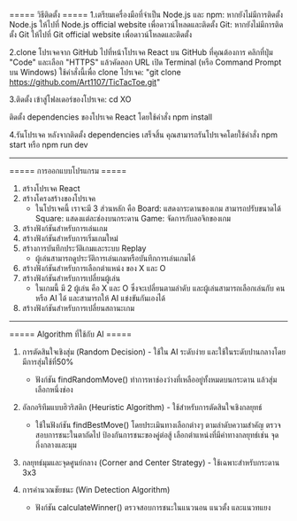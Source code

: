 ===== วิธีติดตั้ง =====
1.เตรียมเครื่องมือที่จำเป็น
Node.js และ npm: หากยังไม่มีการติดตั้ง Node.js ให้ไปที่ Node.js official website เพื่อดาวน์โหลดและติดตั้ง
Git: หากยังไม่มีการติดตั้ง Git ให้ไปที่ Git official website เพื่อดาวน์โหลดและติดตั้ง

2.clone โปรเจคจาก GitHub
ไปที่หน้าโปรเจค React บน GitHub ที่คุณต้องการ
คลิกที่ปุ่ม "Code" และเลือก "HTTPS" แล้วคัดลอก URL
เปิด Terminal (หรือ Command Prompt บน Windows)
ใช้คำสั่งนี้เพื่อ clone โปรเจค:
"git clone https://github.com/Art1107/TicTacToe.git"

3.ติดตั้ง
เข้าสู่โฟลเดอร์ของโปรเจค:
cd XO

ติดตั้ง dependencies ของโปรเจค React โดยใช้คำสั่ง
npm install

4.รันโปรเจค
หลังจากติดตั้ง dependencies เสร็จสิ้น คุณสามารถรันโปรเจคโดยใช้คำสั่ง
npm start หรือ npm run dev

-----------------------------------------------------------------------------------------------------

===== การออกแบบโปรแกรม =====
1. สร้างโปรเจค React
2. สร้างโครงสร้างของโปรเจค
     - ในโปรเจคนี้ เราจะมี 3 ส่วนหลัก คือ
        Board: แสดงกระดานของเกม สามารถปรับขนาดได้
        Square: แสดงแต่ละช่องบนกระดาน
        Game: จัดการกับลอจิกของเกม
3. สร้างฟังก์ชันสำหรับการเล่นเกม
4. สร้างฟังก์ชันสำหรับการเริ่มเกมใหม่
5. สร้างการบันทึกประวัติเกมและระบบ Replay 
     -  ผู้เล่นสามารถดูประวัติการเล่นเกมหรือบันทึกการเล่นเกมได้
6. สร้างฟังก์ชันสำหรับการเลือกตำแหน่ง ของ X และ O
7. สร้างฟังก์ชันสำหรับการเปลี่ยนผู้เล่น
     - ในเกมนี้ มี 2 ผู้เล่น คือ X และ O ซึ่งจะเปลี่ยนตามลำดับ และผู้เล่นสามารถเลือกเล่นกับ คน หรือ AI ได้ และสามารถให้ AI แข่งขันกันเองได้
8. สร้างฟังก์ชันสำหรับการเปลี่ยนสถานะเกม

-----------------------------------------------------------------------------------------------------

===== Algorithm ที่ใช้กับ AI =====
1. การตัดสินใจเชิงสุ่ม (Random Decision) - ใช้ใน AI ระดับง่าย และใช้ในระดับปานกลางโดยมีการสุ่มใช้ที่50% 
    - ฟังก์ชัน findRandomMove() ทำการหาช่องว่างที่เหลืออยู่ทั้งหมดบนกระดาน แล้วสุ่มเลือกหนึ่งช่อง

2. อัลกอริทึมแบบฮิวริสติก (Heuristic Algorithm) - ใช้สำหรับการตัดสินใจเชิงกลยุทธ์
    - ใช้ในฟังก์ชัน findBestMove() โดยประเมินทางเลือกต่างๆ ตามลำดับความสำคัญ
        ตรวจสอบการชนะในตาถัดไป
        ป้องกันการชนะของคู่ต่อสู้
        เลือกตำแหน่งที่มีค่าทางกลยุทธ์เช่น จุดกึ่งกลางและมุม

3. กลยุทธ์มุมและจุดศูนย์กลาง (Corner and Center Strategy) - ใช้เฉพาะสำหรับกระดาน 3x3

4. การคำนวณชัยชนะ (Win Detection Algorithm) 
    - ฟังก์ชัน calculateWinner() ตรวจสอบการชนะในแนวนอน แนวตั้ง และแนวทแยง
